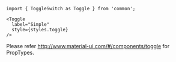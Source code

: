 ```
import { ToggleSwitch as Toggle } from 'common';

<Toggle
  label="Simple"
  style={styles.toggle}
/>

```

Please refer http://www.material-ui.com/#/components/toggle for PropTypes.
